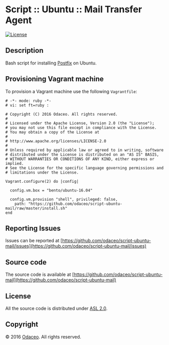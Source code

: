 # Script :: Ubuntu :: Mail Transfer Agent

[![License](https://img.shields.io/github/license/odaceo/script-ubuntu-mail.svg)](LICENSE)

## Description

Bash script for installing [Postfix](http://www.postfix.org) on Ubuntu.

## Provisioning Vagrant machine

To provision a Vagrant machine use the following ``Vagrantfile``:

``` shell
# -*- mode: ruby -*-
# vi: set ft=ruby :

# Copyright (C) 2016 Odaceo. All rights reserved.
#
# Licensed under the Apache License, Version 2.0 (the "License");
# you may not use this file except in compliance with the License.
# You may obtain a copy of the License at
#
# http://www.apache.org/licenses/LICENSE-2.0
#
# Unless required by applicable law or agreed to in writing, software
# distributed under the License is distributed on an "AS IS" BASIS,
# WITHOUT WARRANTIES OR CONDITIONS OF ANY KIND, either express or implied.
# See the License for the specific language governing permissions and
# limitations under the License.

Vagrant.configure(2) do |config|

  config.vm.box = "bento/ubuntu-16.04"
  
  config.vm.provision "shell", privileged: false, 
    path: "https://github.com/odaceo/script-ubuntu-mail/raw/master/install.sh"
end
```

## Reporting Issues

Issues can be reported at [https://github.com/odaceo/script-ubuntu-mail/issues](https://github.com/odaceo/script-ubuntu-mail/issues)

## Source code

The source code is available at [https://github.com/odaceo/script-ubuntu-mail](https://github.com/odaceo/script-ubuntu-mail)

## License

All the source code is distributed under [ASL 2.0](LICENSE).

## Copyright

© 2016 [Odaceo](http://odaceo.ch). All rights reserved.